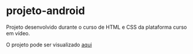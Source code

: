 # projeto-android

<p>Projeto desenvolvido durante o curso de HTML e CSS da plataforma curso em vídeo.</p>
<p>O projeto pode ser visualizado <a href="https://guifelx.github.io/projeto-android/">aqui</a> </p>
